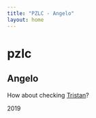 ```yaml
---
title: "PZLC - Angelo"
layout: home
---
```

# pzlc

## Angelo

How about checking [Tristan](tristan.md)?

2019


